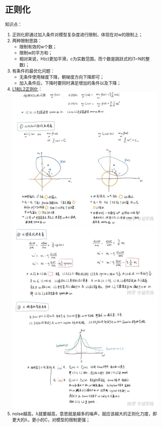 # 正则化

知识点：
1. 正则化即通过加入条件对模型复杂度进行限制，体现在对w的限制上；
2. 两种限制思路：
    - 限制有效的w个数；
    - 限制w的平方和；
    - 相对来说，H(c)更加平滑，c为实数范围，而个数是跳跃式的(1~N的整数)；
3. 有条件的最优化问题：
    - 无条件使用梯度下降，朝梯度方向下降即可；
    - 加入条件后，下降时要同时满足增加的条件以及下降；
4. [L1和L2正则化](https://www.zhihu.com/question/37096933)：
    ![几何优化角度对比](./image/几何优化角度.jpg)
    ![梯度角度对比](./image/梯度角度.jpg)
    ![概率角度对比](./image/概率角度.jpg)
5. noise越高，λ就要越高，意思就是越多的噪声，就应该越大的正则化力度，即更大的λ，更小的C，对模型的限制更强；
